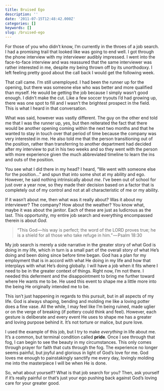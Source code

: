 ```yaml
---
title: Bruised Ego
description: ''
date: '2011-07-15T12:48:42.000Z'
categories: []
keywords: []
slug: /bruised-ego
---
```


For those of you who didn’t know, I’m currently in the throes of a job search. I had a promising trail that looked like was going to end well. I got through the phone interview with my interviewer audibly impressed. I went into the face-to-face interview and was reassured that the same interviewer was rather interested in me, despite my being thrown off by its unorthodoxy. I left feeling pretty good about the call back I would get the following week.

That call came. I’m still unemployed. I had been the runner up for the opening, but there was someone else who was better and more qualified than myself. He would be getting the job because I simply wasn’t good enough. I didn’t make the cut. Like a few soccer tryouts I’d had growing up, there was one spot to fill and I wasn’t the brightest prospect in the field. This is what I heard in that conversation.

What was said, however was vastly different. The guy on the other end told me that I was the runner up, yes, but then reiterated the fact that there would be another opening coming within the next two months and that he wanted to stay in touch over that period of time because the company was very interested in me. He also told me that the person transitioning out of the position, rather than transferring to another department had decided after my interview to put in his two weeks and so they went with the person with more experience given the much abbreviated timeline to learn the ins and outs of the position.

You see what I did there in my head? I heard, “We went with someone else for the position…” and spun that into some shot at my ability and ego. However, he said nothing intrinsically about _me_. I’ve been out of school for just over a year now, so they made their decision based on a factor that is completely out of my control and not at all characteristic of me or my ability.

If it wasn’t about me, then what was it really about? Was it about my interviewer? The company? How about the weather? You know what, maybe it was about the janitor. Each of these are just as ludicrous as the last. This opportunity, my entire job search and everything encompassed therein is about _God_.

> “This God — his way is perfect; the word of the LORD proves true; he is a shield for all those who take refuge in him.” — Psalm 18:30

My job search is merely a side narrative in the greater story of what God is doing in my life, which in turn is a small part of the overall story of what He’s doing and been doing since before time began. God has a plan for my employment that is in accord with what He doing in my life and how that interplays with what He’s doing globally. I will have a job when it fits where I need to be in the greater context of things. Right now, I’m not there. I needed this deferment and the disappointment to bring me further toward where He wants me to be. He used this event to shape me a little more into the being He originally intended me to be.

This isn’t just happening in regards to this pursuit, but in all aspects of my life. God is always shaping, bending and molding me like a loving potter does a fine vase. All the while, I may feel like I’m being ruined, made uglier or on the verge of breaking (if pottery could think and feel). However, each gesture is deliberate and every event He uses to shape me has a greater and loving purpose behind it. It’s not torture or malice, but pure love.

I used the example of this job, but I try to make _everything_ in life about me. It’s a common, but terminal condition called **pride**. Once I see through that fog, I can begin to see the beauty in my circumstances. This only comes through prayer for faith that cuts through the fog. The experience no longer seems painful, but joyful and glorious in light of God’s love for me. God loves me enough to painstakingly sanctify me every day, lovingly molding me into the masterpiece I will be when He is done.

So, what about yourself? What is that job search for you? Then, ask yourself if it’s really painful or that’s just your ego pushing back against God’s loving care for your greater good.